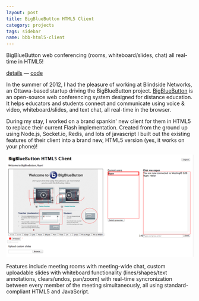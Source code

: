 ```yaml
---
layout: post
title: BigBlueButton HTML5 Client
category: projects
tags: sidebar
name: bbb-html5-client
---
```


BigBlueButton web conferencing (rooms, whiteboard/slides, chat) all real-time in HTML5!

[details](/projects/bbb-html5-client) &mdash; [code](https://github.com/bigbluebutton/bigbluebutton/tree/master/labs/bbb-html5-client)

<!-- truncate_here -->

In the summer of 2012, I had the pleasure of working at Blindside Networks, an Ottawa-based startup driving the BigBlueButton project. <a href="http://bigbluebutton.org" target="_blank">BigBlueButton</a> is an open-source web conferencing system designed for distance education. It helps educators and students connect and communicate using voice & video, whiteboard/slides, and text chat, all real-time in the browser.

During my stay, I worked on a brand spankin' new client for them in HTML5 to replace their current Flash implementation. Created from the ground up using Node.js, Socket.io, Redis, and lots of javascript I built out the existing features of their client into a brand new, HTML5 version (yes, it works on your phone)!

![BigBlueButton HTML5 Demo](/img/bbb-html5.png "BigBlueButton HTML5 Demo")

Features include meeting rooms with meeting-wide chat, custom uploadable slides with whiteboard functionality (lines/shapes/text annotations, clears/undos, pan/zoom) with real-time syncronization between every member of the meeting simultaneously, all using standard-compliant HTML5 and JavaScript.

